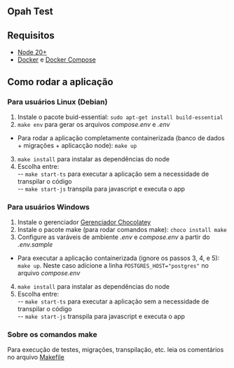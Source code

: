 ## Opah Test

## Requisitos
* [Node 20+](https://nodejs.org/en)
* [Docker](https://docs.docker.com/engine/install/) e [Docker Compose](https://docs.docker.com/compose/)


## Como rodar a aplicação

### Para usuários Linux (Debian)
1. Instale o pacote buid-essential: `sudo apt-get install build-essential`
2. `make env` para gerar os arquivos *compose.env* e *.env*
* Para rodar a aplicação completamente containerizada (banco de dados + migrações + aplicacção node): `make up`
3. `make install` para instalar as dependências do node
4. Escolha entre:  
-- `make start-ts` para executar a aplicação sem a necessidade de transpilar o código  
-- `make start-js` transpila para javascript e executa o app

### Para usuários Windows
1. Instale o gerenciador [Gerenciador Chocolatey](https://chocolatey.org/install)
2. Instale o pacote make (para rodar comandos make): `choco install make`
3. Configure as varáveis de ambiente *.env* e *compose.env* a partir do *.env.sample*
* Para executar a aplicação containerizada (ignore os passos 3, 4, e 5): `make up`. Neste caso adicione a linha `POSTGRES_HOST="postgres"` no arquivo *compose.env*
4. `make install` para instalar as dependências do node
5. Escolha entre:  
-- `make start-ts` para executar a aplicação sem a necessidade de transpilar o código  
-- `make start-js` transpila para javascript e executa o app

### Sobre os comandos make
Para execução de testes, migrações, transpilação, etc. leia os comentários no arquivo [Makefile](Makefile)